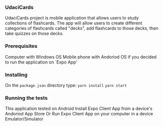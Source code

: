 ### UdaciCards 
UdaciCards project is mobile application that allows users to study collections of flashcards. The app will allow users to create different categories of flashcards called "decks", add flashcards to those decks, then take quizzes on those decks.

### Prerequisites
Computer with Windows OS
Mobile phone with Andoriod OS if you decided to run the application on `Expo App'

### Installing
On the `package.json` directory type:
`yarn install`
`yarn start`

### Running the tests
This application tested on Android
Install Expo Client App from a device's Andoriod App Store
Or
Run Expo Client App on your computer in a device Emulator/Simulator
